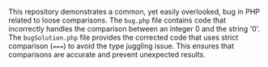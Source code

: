 This repository demonstrates a common, yet easily overlooked, bug in PHP related to loose comparisons.  The `bug.php` file contains code that incorrectly handles the comparison between an integer 0 and the string '0'. The `bugSolution.php` file provides the corrected code that uses strict comparison (`===`) to avoid the type juggling issue. This ensures that comparisons are accurate and prevent unexpected results.